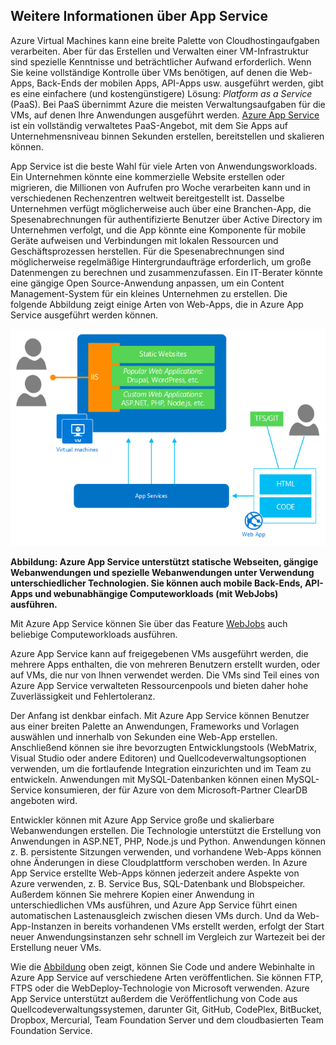<a name="tellmeas"></a>
## Weitere Informationen über App Service

Azure Virtual Machines kann eine breite Palette von Cloudhostingaufgaben verarbeiten. Aber für das Erstellen und Verwalten einer VM-Infrastruktur sind spezielle Kenntnisse und beträchtlicher Aufwand erforderlich. Wenn Sie keine vollständige Kontrolle über VMs benötigen, auf denen die Web-Apps, Back-Ends der mobilen Apps, API-Apps usw. ausgeführt werden, gibt es eine einfachere (und kostengünstigere) Lösung: *Platform as a Service* (PaaS). Bei PaaS übernimmt Azure die meisten Verwaltungsaufgaben für die VMs, auf denen Ihre Anwendungen ausgeführt werden. [Azure App Service](../article/app-service/app-service-value-prop-what-is.md) ist ein vollständig verwaltetes PaaS-Angebot, mit dem Sie Apps auf Unternehmensniveau binnen Sekunden erstellen, bereitstellen und skalieren können.

App Service ist die beste Wahl für viele Arten von Anwendungsworkloads. Ein Unternehmen könnte eine kommerzielle Website erstellen oder migrieren, die Millionen von Aufrufen pro Woche verarbeiten kann und in verschiedenen Rechenzentren weltweit bereitgestellt ist. Dasselbe Unternehmen verfügt möglicherweise auch über eine Branchen-App, die Spesenabrechnungen für authentifizierte Benutzer über Active Directory im Unternehmen verfolgt, und die App könnte eine Komponente für mobile Geräte aufweisen und Verbindungen mit lokalen Ressourcen und Geschäftsprozessen herstellen. Für die Spesenabrechnungen sind möglicherweise regelmäßige Hintergrundaufträge erforderlich, um große Datenmengen zu berechnen und zusammenzufassen. Ein IT-Berater könnte eine gängige Open Source-Anwendung anpassen, um ein Content Management-System für ein kleines Unternehmen zu erstellen. Die folgende Abbildung zeigt einige Arten von Web-Apps, die in Azure App Service ausgeführt werden können.

<a name="appservice_diagram"></a> ![App Service-Diagramm](media/app-service-choose-me-content/diagram.png)
 
**Abbildung: Azure App Service unterstützt statische Webseiten, gängige Webanwendungen und spezielle Webanwendungen unter Verwendung unterschiedlicher Technologien. Sie können auch mobile Back-Ends, API-Apps und webunabhängige Computeworkloads (mit WebJobs) ausführen.**

Mit Azure App Service können Sie über das Feature [WebJobs](../article/app-service-web/websites-webjobs-resources.md) auch beliebige Computeworkloads ausführen.

Azure App Service kann auf freigegebenen VMs ausgeführt werden, die mehrere Apps enthalten, die von mehreren Benutzern erstellt wurden, oder auf VMs, die nur von Ihnen verwendet werden. Die VMs sind Teil eines von Azure App Service verwalteten Ressourcenpools und bieten daher hohe Zuverlässigkeit und Fehlertoleranz.

Der Anfang ist denkbar einfach. Mit Azure App Service können Benutzer aus einer breiten Palette an Anwendungen, Frameworks und Vorlagen auswählen und innerhalb von Sekunden eine Web-App erstellen. Anschließend können sie ihre bevorzugten Entwicklungstools (WebMatrix, Visual Studio oder andere Editoren) und Quellcodeverwaltungsoptionen verwenden, um die fortlaufende Integration einzurichten und im Team zu entwickeln. Anwendungen mit MySQL-Datenbanken können einen MySQL-Service konsumieren, der für Azure von dem Microsoft-Partner ClearDB angeboten wird.

Entwickler können mit Azure App Service große und skalierbare Webanwendungen erstellen. Die Technologie unterstützt die Erstellung von Anwendungen in ASP.NET, PHP, Node.js und Python. Anwendungen können z. B. persistente Sitzungen verwenden, und vorhandene Web-Apps können ohne Änderungen in diese Cloudplattform verschoben werden. In Azure App Service erstellte Web-Apps können jederzeit andere Aspekte von Azure verwenden, z. B. Service Bus, SQL-Datenbank und Blobspeicher. Außerdem können Sie mehrere Kopien einer Anwendung in unterschiedlichen VMs ausführen, und Azure App Service führt einen automatischen Lastenausgleich zwischen diesen VMs durch. Und da Web-App-Instanzen in bereits vorhandenen VMs erstellt werden, erfolgt der Start neuer Anwendungsinstanzen sehr schnell im Vergleich zur Wartezeit bei der Erstellung neuer VMs.

Wie die [Abbildung](#appservice_diagram) oben zeigt, können Sie Code und andere Webinhalte in Azure App Service auf verschiedene Arten veröffentlichen. Sie können FTP, FTPS oder die WebDeploy-Technologie von Microsoft verwenden. Azure App Service unterstützt außerdem die Veröffentlichung von Code aus Quellcodeverwaltungssystemen, darunter Git, GitHub, CodePlex, BitBucket, Dropbox, Mercurial, Team Foundation Server und dem cloudbasierten Team Foundation Service.

<!---HONumber=Oct15_HO3-->